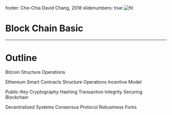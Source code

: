 footer: Che-Chia David Chang, 2018
slidenumbers: true
![fit](docker.png)

# Block Chain Basic

---

# Outline

Bitcoin
Structure
Operations

Ethereum
Smart Contracts
Structure
Operations
Incentive Model

Public-Key Cryptography
Hashing
Transaction Integrity
Securing Blockchain

Decentralized Systems
Consensus Protocol
Robustness
Forks
